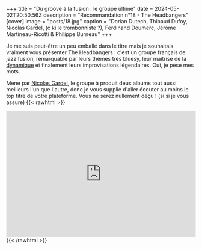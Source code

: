 +++
title = "Du groove à la fusion : le groupe ultime"
date = 2024-05-02T20:50:56Z
description = "Recommandation n°18 - The Headbangers"
[cover]
image = "posts/18.jpg"
caption = "Dorian Dutech, Thibaud Dufoy, Nicolas Gardel, (c ki le trombonniste ?), Ferdinand Doumerc, Jérôme Martineau-Ricotti & Philippe Burneau"
+++

Je me suis peut-être un peu emballé dans le titre mais je souhaitais vraiment vous présenter The Headbangers : c'est un
groupe français de jazz fusion, remarquable par leurs thèmes très bluesy, leur maitrise de
la [dynamique](https://fr.wikipedia.org/wiki/Dynamique_sonore) et finalement leurs improvisations légendaires. Oui, je
pèse mes mots.

Mené par [Nicolas Gardel](https://www.nicolasgardel.com/), le groupe à produit deux albums tout aussi meilleurs l'un que
l'autre, donc je vous supplie d'aller écouter au moins le top titre de votre plateforme. Vous ne serez nullement
déçu ! (si si je vous assure)
{{< rawhtml >}}
<div style="max-width:100%;"><div style="position:relative;padding-bottom:calc(56.25% + 52px);height: 0;"><iframe style="position:absolute;top:0;left:0;" width="100%" height="100%" src="https://odesli.co/embed/?url=https%3A%2F%2Fartist.link%2Ftheheadbangers&theme=light" frameborder="0" allowfullscreen sandbox="allow-same-origin allow-scripts allow-presentation allow-popups allow-popups-to-escape-sandbox" allow="clipboard-read; clipboard-write"></iframe></div></div>
{{< /rawhtml >}}
